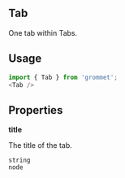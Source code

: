 ## Tab
One tab within Tabs.

## Usage

```javascript
import { Tab } from 'grommet';
<Tab />
```

## Properties

**title**

The title of the tab.

```
string
node
```
  